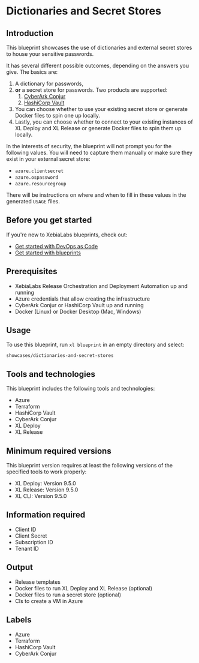 # Dictionaries and Secret Stores

## Introduction

This blueprint showcases the use of dictionaries and external secret stores to house your sensitive passwords.

It has several different possible outcomes, depending on the answers you give. The basics are:

1. A dictionary for passwords,
2. **or** a secret store for passwords. Two products are supported:
   1. [CyberArk Conjur](/xl-platform/how-to/manage-secrets-using-cyberark-conjur/)
   2. [HashiCorp Vault](/xl-platform/how-to/manage-secrets-using-hashicorp-vault/)
3. You can choose whether to use your existing secret store or generate Docker files to spin one up locally.
4. Lastly, you can choose whether to connect to your existing instances of XL Deploy and XL Release or generate Docker files to spin them up locally.

In the interests of security, the blueprint will not prompt you for the following values. You will need to capture them manually or make sure they exist in your external secret store:

* `azure.clientsecret`
* `azure.ospassword`
* `azure.resourcegroup`

There will be instructions on where and when to fill in these values in the generated `USAGE` files.

## Before you get started

If you're new to XebiaLabs blueprints, check out:

* [Get started with DevOps as Code](https://docs.xebialabs.com/xl-release/concept/get-started-with-devops-as-code.html)
* [Get started with blueprints](https://docs.xebialabs.com/xl-release/concept/get-started-with-blueprints.html)

## Prerequisites

* XebiaLabs Release Orchestration and Deployment Automation up and running
* Azure credentials that allow creating the infrastructure
* CyberArk Conjur or HashiCorp Vault up and running
* Docker (Linux) or Docker Desktop (Mac, Windows)

## Usage

To use this blueprint, run `xl blueprint` in an empty directory and select:

```plain
showcases/dictionaries-and-secret-stores
```

## Tools and technologies

This blueprint includes the following tools and technologies:

* Azure
* Terraform
* HashiCorp Vault
* CyberArk Conjur
* XL Deploy
* XL Release

## Minimum required versions

This blueprint version requires at least the following versions of the specified tools to work properly:

* XL Deploy: Version 9.5.0
* XL Release: Version 9.5.0
* XL CLI: Version 9.5.0

## Information required

* Client ID
* Client Secret
* Subscription ID
* Tenant ID

## Output

* Release templates
* Docker files to run XL Deploy and XL Release (optional)
* Docker files to run a secret store (optional)
* CIs to create a VM in Azure

## Labels

* Azure
* Terraform
* HashiCorp Vault
* CyberArk Conjur

